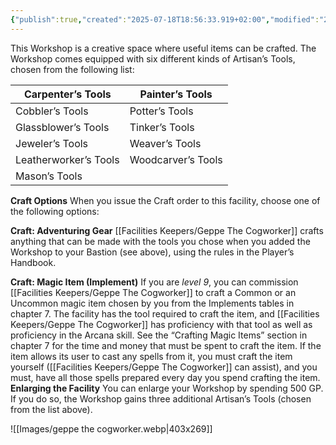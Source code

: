 ```yaml
---
{"publish":true,"created":"2025-07-18T18:56:33.919+02:00","modified":"2025-07-18T17:54:35.480+02:00","cssclasses":""}
---
```


This Workshop is a creative space where useful items can be crafted. The Workshop comes equipped with six different kinds of Artisan’s Tools, chosen from the following list:

| Carpenter’s Tools     | Painter’s Tools    |
| --------------------- | ------------------ |
| Cobbler’s Tools       | Potter’s Tools     |
| Glassblower’s Tools   | Tinker’s Tools     |
| Jeweler’s Tools       | Weaver’s Tools     |
| Leatherworker’s Tools | Woodcarver’s Tools |
| Mason’s Tools         |                    |

**Craft Options** When you issue the Craft order to this
facility, choose one of the following options:

**Craft: Adventuring Gear** [[Facilities Keepers/Geppe The Cogworker]] crafts anything that can be made with the tools you chose when you added the Workshop to your Bastion (see above), using the rules in the Player’s Handbook.

**Craft: Magic Item (Implement)** If you are *level 9*, you can commission [[Facilities Keepers/Geppe The Cogworker]] to craft a Common or an Uncommon magic item chosen by you from the Implements tables in chapter 7. The facility has the tool required to craft the item, and [[Facilities Keepers/Geppe The Cogworker]] has proficiency with that tool as well as proficiency in the Arcana skill. See the “Crafting Magic Items” section in chapter 7 for the time and money that must be spent to craft the item. If the item allows its user to cast any spells from it, you must craft the item yourself ([[Facilities Keepers/Geppe The Cogworker]] can assist), and you must, have all those spells prepared every day you spend crafting the item.
**Enlarging the Facility** You can enlarge your Workshop by spending 500 GP. If you do so, the Workshop gains three additional Artisan’s Tools (chosen from the list above).

![[Images/geppe the cogworker.webp|403x269]]